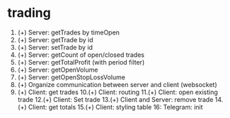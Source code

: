 # trading

1. (+) Server: getTrades by timeOpen
2. (+) Server: getTrade by id
3. (+) Server: setTrade by id
4. (+) Server: getCount of open/closed trades
5. (+) Server: getTotalProfit (with period filter)
6. (+) Server: getOpenVolume
7. (+) Server: getOpenStopLossVolume
8. (+) Organize communication between server and client (websocket)
9. (+) Client: get trades
10.(+) Client: routing
11.(+) Client: open existing trade
12.(+) Client: Set trade
13.(+) Client and Server: remove trade
14.(+) Client: get totals
15.(+) Client: styling table
16: Telegram: init
